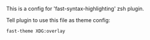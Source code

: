 This is a config for 'fast-syntax-highlighting' zsh plugin.

Tell plugin to use this file as theme config:

```shell
fast-theme XDG:overlay
```





